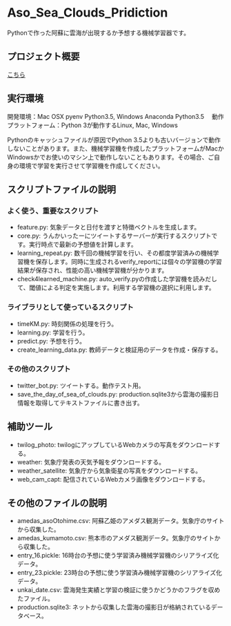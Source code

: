# Aso_Sea_Clouds_Pridiction
Pythonで作った阿蘇に雲海が出現するか予想する機械学習器です。

## プロジェクト概要
[こちら](http://katsuhiromorishita.github.io/Aso_Sea_Clouds_Pridiction/)

## 実行環境
開発環境：Mac OSX pyenv Python3.5, Windows Anaconda Python3.5　
動作プラットフォーム：Python 3が動作するLinux, Mac, Windows

Pythonのキャッシュファイルが原因でPython 3.5よりも古いバージョンで動作しないことがあります。また、機械学習機を作成したプラットフォームがMacかWindowsかでお使いのマシン上で動作しないこともあります。その場合、ご自身の環境で学習を実行させて学習機を作成してください。

## スクリプトファイルの説明
### よく使う、重要なスクリプト
* feature.py: 気象データと日付を渡すと特徴ベクトルを生成します。
* core.py: うんかいったーにツイートするサーバーが実行するスクリプトです。実行時点で最新の予想値を計算します。
* learning_repeat.py: 数千回の機械学習を行い、その都度学習済みの機械学習機を保存します。同時に生成されるverify_reportには個々の学習機の学習結果が保存され、性能の高い機械学習機が分かります。
* check4learned_machine.py: auto_verify.pyの作成した学習機を読みだして、閾値による判定を実施します。利用する学習機の選択に利用します。

### ライブラリとして使っているスクリプト
* timeKM.py: 時刻関係の処理を行う。
* learning.py: 学習を行う。
* predict.py: 予想を行う。
* create_learning_data.py: 教師データと検証用のデータを作成・保存する。

### その他のスクリプト
* twitter_bot.py: ツイートする。動作テスト用。
* save_the_day_of_sea_of_clouds.py: production.sqlite3から雲海の撮影日情報を取得してテキストファイルに書き出す。

## 補助ツール
* twilog_photo: twilogにアップしているWebカメラの写真をダウンロードする。
* weather: 気象庁発表の天気予報をダウンロードする。
* weather_satellite: 気象庁から気象衛星の写真をダウンロードする。
* web_cam_capt: 配信されているWebカメラ画像をダウンロードする。

## その他のファイルの説明
* amedas_asoOtohime.csv: 阿蘇乙姫のアメダス観測データ。気象庁のサイトから収集した。
* amedas_kumamoto.csv: 熊本市のアメダス観測データ。気象庁のサイトから収集した。
* entry_16.pickle: 16時台の予想に使う学習済み機械学習機のシリアライズ化データ。
* entry_23.pickle: 23時台の予想に使う学習済み機械学習機のシリアライズ化データ。
* unkai_date.csv: 雲海発生実績と学習の検証に使うかどうかのフラグを収めたファイル。
* production.sqlite3: ネットから収集した雲海の撮影日が格納されているデータベース。
